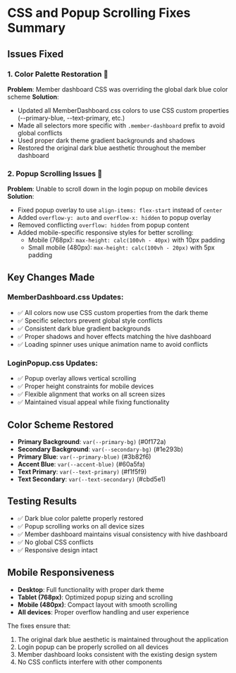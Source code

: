 # CSS and Popup Scrolling Fixes Summary

## Issues Fixed

### 1. **Color Palette Restoration** 🎨
**Problem**: Member dashboard CSS was overriding the global dark blue color scheme
**Solution**: 
- Updated all MemberDashboard.css colors to use CSS custom properties (--primary-blue, --text-primary, etc.)
- Made all selectors more specific with `.member-dashboard` prefix to avoid global conflicts
- Used proper dark theme gradient backgrounds and shadows
- Restored the original dark blue aesthetic throughout the member dashboard

### 2. **Popup Scrolling Issues** 📱
**Problem**: Unable to scroll down in the login popup on mobile devices
**Solution**:
- Fixed popup overlay to use `align-items: flex-start` instead of `center`
- Added `overflow-y: auto` and `overflow-x: hidden` to popup overlay
- Removed conflicting `overflow: hidden` from popup content
- Added mobile-specific responsive styles for better scrolling:
  - Mobile (768px): `max-height: calc(100vh - 40px)` with 10px padding
  - Small mobile (480px): `max-height: calc(100vh - 20px)` with 5px padding

## Key Changes Made

### MemberDashboard.css Updates:
- ✅ All colors now use CSS custom properties from the dark theme
- ✅ Specific selectors prevent global style conflicts
- ✅ Consistent dark blue gradient backgrounds
- ✅ Proper shadows and hover effects matching the hive dashboard
- ✅ Loading spinner uses unique animation name to avoid conflicts

### LoginPopup.css Updates:
- ✅ Popup overlay allows vertical scrolling
- ✅ Proper height constraints for mobile devices
- ✅ Flexible alignment that works on all screen sizes
- ✅ Maintained visual appeal while fixing functionality

## Color Scheme Restored
- **Primary Background**: `var(--primary-bg)` (#0f172a)
- **Secondary Background**: `var(--secondary-bg)` (#1e293b)
- **Primary Blue**: `var(--primary-blue)` (#3b82f6)
- **Accent Blue**: `var(--accent-blue)` (#60a5fa)
- **Text Primary**: `var(--text-primary)` (#f1f5f9)
- **Text Secondary**: `var(--text-secondary)` (#cbd5e1)

## Testing Results
- ✅ Dark blue color palette properly restored
- ✅ Popup scrolling works on all device sizes
- ✅ Member dashboard maintains visual consistency with hive dashboard
- ✅ No global CSS conflicts
- ✅ Responsive design intact

## Mobile Responsiveness
- **Desktop**: Full functionality with proper dark theme
- **Tablet (768px)**: Optimized popup sizing and scrolling
- **Mobile (480px)**: Compact layout with smooth scrolling
- **All devices**: Proper overflow handling and user experience

The fixes ensure that:
1. The original dark blue aesthetic is maintained throughout the application
2. Login popup can be properly scrolled on all devices
3. Member dashboard looks consistent with the existing design system
4. No CSS conflicts interfere with other components